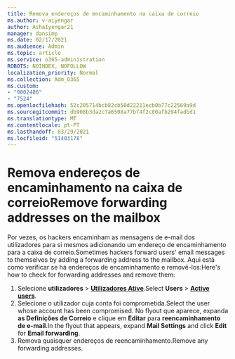 ```yaml
---
title: Remova endereços de encaminhamento na caixa de correio
ms.author: v-aiyengar
author: AshaIyengar21
manager: dansimp
ms.date: 02/17/2021
ms.audience: Admin
ms.topic: article
ms.service: o365-administration
ROBOTS: NOINDEX, NOFOLLOW
localization_priority: Normal
ms.collection: Adm_O365
ms.custom:
- "9002486"
- "7524"
ms.openlocfilehash: 52c205714bcb82cb50d22211ecb0b77c22569a9d
ms.sourcegitcommit: db908b3da2c7a6508a77bf4f2c80afb294fadbd1
ms.translationtype: MT
ms.contentlocale: pt-PT
ms.lasthandoff: 03/29/2021
ms.locfileid: "51403178"
---
```

# <a name="remove-forwarding-addresses-on-the-mailbox"></a><span data-ttu-id="023fe-102">Remova endereços de encaminhamento na caixa de correio</span><span class="sxs-lookup"><span data-stu-id="023fe-102">Remove forwarding addresses on the mailbox</span></span>

<span data-ttu-id="023fe-103">Por vezes, os hackers encaminham as mensagens de e-mail dos utilizadores para si mesmos adicionando um endereço de encaminhamento para a caixa de correio.</span><span class="sxs-lookup"><span data-stu-id="023fe-103">Sometimes hackers forward users' email messages to themselves by adding a forwarding address to the mailbox.</span></span> <span data-ttu-id="023fe-104">Aqui está como verificar se há endereços de encaminhamento e removê-los:</span><span class="sxs-lookup"><span data-stu-id="023fe-104">Here's how to check for forwarding addresses and remove them:</span></span>

1. <span data-ttu-id="023fe-105">Selecione **utilizadores**  >  **[Utilizadores Ative](https://go.microsoft.com/fwlink/p/?linkid=834822)**.</span><span class="sxs-lookup"><span data-stu-id="023fe-105">Select **Users** > **[Active users](https://go.microsoft.com/fwlink/p/?linkid=834822)**.</span></span>
1. <span data-ttu-id="023fe-106">Selecione o utilizador cuja conta foi comprometida.</span><span class="sxs-lookup"><span data-stu-id="023fe-106">Select the user whose account has been compromised.</span></span> <span data-ttu-id="023fe-107">No flyout que aparece, expanda **as Definições de Correio** e clique em **Editar** para **reencaminhamento de e-mail**.</span><span class="sxs-lookup"><span data-stu-id="023fe-107">In the flyout that appears, expand **Mail Settings** and click **Edit** for **Email forwarding**.</span></span>
1. <span data-ttu-id="023fe-108">Remova quaisquer endereços de reencaminhamento.</span><span class="sxs-lookup"><span data-stu-id="023fe-108">Remove any forwarding addresses.</span></span>
